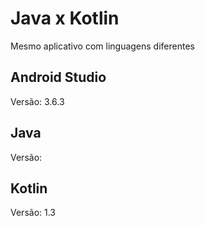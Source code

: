 # Java x Kotlin
Mesmo aplicativo com linguagens diferentes


## Android Studio 
Versão: 3.6.3

## Java 
Versão: 


## Kotlin
Versão: 1.3

